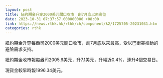 ```yaml
---
layout: post
title: 紐約期金升穿2000美元關口收市　創7月底以來高位
date: 2023-10-31 07:37:57.000000000 +08:00
link: https://news.rthk.hk/rthk/ch/component/k2/1725705-20231031.htm
categories: rthk
---
```


紐約期金升穿每盎司2000美元關口收市，創7月底以來最高，受以巴衝突推動的避險需求支持。

紐約期金收市報每盎司2005.6美元，升7.1美元，升幅近0.4%，連升4個交易日。

現貨金較早時報1996.34美元。
